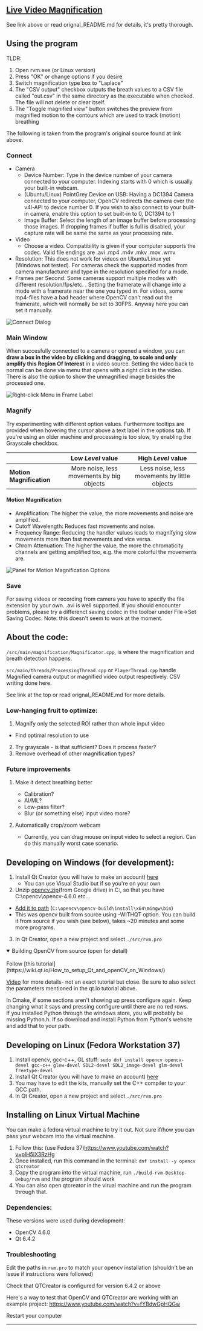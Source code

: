 ## [Live Video Magnification](https://github.com/tschnz/Live-Video-Magnification)
See link above or read orignal_README.md for details, it's pretty thorough.

## Using the program
TLDR:
1. Open rvm.exe (or Linux version)
2. Press "OK" or change options if you desire
3. Switch magnification type box to "Laplace"
4. The "CSV output" checkbox outputs the breath values to a CSV file called "out.csv" in the same directory as the executable when checked. The file will not delete or clear itself.
5. The "Toggle magnified view" button switches the preview from magnified motion to the contours which are used to track (motion) breathing


The following is taken from the program's original source found at link above.
### Connect
- Camera
    - Device Number: Type in the device number of your camera connected to your computer. Indexing starts with 0 which is usually your built-in webcam.
    - (Ubuntu/Linux) PointGrey Device on USB:  Having a DC1394 Camera connected to your computer, OpenCV redirects the camera over the v4l-API to device number 0. If you wish to also connect to your built-in camera, enable this option to set built-in to 0, DC1394 to 1
    - Image Buffer: Select the length of an image buffer before processing those images. If dropping frames if buffer is full is disabled, your capture rate will be same the same as your processing rate.
- Video
    - Choose a video. Compatibility is given if your computer supports the codec. Valid file endings are .avi .mp4 .m4v .mkv .mov .wmv
- Resolution: This does not work for videos on Ubuntu/Linux yet (Windows not tested). For cameras check the supported modes from camera manufacturer and type in the resolution specified for a mode.
- Frames per Second: Some cameras support multiple modes with different resolution/fps/etc. . Setting the framerate will change into a mode with a framerate near the one you typed in. For videos, some mp4-files have a bad header where OpenCV can't read out the framerate, which will normally be set to 30FPS. Anyway here you can set it manually.

![Connect Dialog](pictures/connect_dialog.png)

### Main Window
When succesfully connected to a camera or opened a window, you can **draw a box in the video by clicking and dragging, to scale and only amplify this Region Of Interest** in a video source. Setting the video back to normal can be done via menu that opens with a right click in the video. There is also the option to show the unmagnified image besides the processed one.

![Right-click Menu in Frame Label](pictures/frameLabel_menu.png)

### Magnify
Try experimenting with different option values. Furthermore tooltips are provided when hovering the cursor above a text label in the options tab. If you're using an older machine and processing is too slow, try enabling the Grayscale checkbox.

|                        |  Low *Level* value |  High *Level* value|
| :---------------------- | :-----------------: | :---------------: |
|**Motion Magnification**| More noise, less movements by big objects  |   Less noise, less movements by little objects |

#### Motion Magnification
- Amplification: The higher the value, the more movements and noise are amplified.
- Cutoff Wavelength: Reduces fast movements and noise.
- Frequency Range: Reducing the handler values leads to magnifying slow movements more than fast movements and vice versa.
- Chrom Attenuation: The higher the value, the more the chromaticity channels are getting amplified too, e.g. the more colorful the movements are.

![Panel for Motion Magnification Options](pictures/lmag_options.png)

### Save
For saving videos or recording from camera you have to specify the file extension by your own. .avi is well supported. If you should encounter problems, please try a differenct saving codec in the toolbar under File->Set Saving Codec. Note: this doesn't seem to work at the moment.


## About the code:
`/src/main/magnification/Magnificator.cpp`, is where the magnification and breath detection happens. 

`src/main/threads/ProcessingThread.cpp` or `PlayerThread.cpp` handle Magnified camera output or magnified video output respectively. CSV writing done here.

See link at the top or read orignal_README.md for more details.


### Low-hanging fruit to optimize: 
1. Magnify only the selected ROI rather than whole input video
 - Find optimal resolution to use
2. Try grayscale - is that sufficient? Does it process faster?
3. Remove overhead of other magnification types?


### Future improvements
1. Make it detect breathing better 
 	- Calibration?
	- AI/ML?
	- Low-pass filter?
	- Blur (or something else) input video more?

2. Automatically crop/zoom webcam 
	- Currently, you can drag mouse on input video to select a region. Can do this manually worst case scenario.


## Developing on Windows (for development):
1. Install Qt Creator (you will have to make an account) [here](https://www.qt.io/download-qt-installer-oss) 
   - You can use Visual Studio but if so you're on your own
2. Unzip [opencv.zip](https://drive.google.com/file/d/1sh63BbIwR6FJ2E_qEA8cqg3bwMOptkE1/view?usp=share_link)(from Google drive) in C:\, so that you have C:\opencv\opencv-4.6.0 etc...
  - [Add it to path](https://www.architectryan.com/2018/03/17/add-to-the-path-on-windows-10/) (`C:\opencv\opencv-build\install\x64\mingw\bin`)
  - This was opencv built from source using -WITHQT option. You can build it from source if you wish (see below), takes ~20 minutes and some more programs.
3. In Qt Creator, open a new project and select `./src/rvm.pro`


<details open>
<summary> Building OpenCV from source (open for detail)</summary>
<br>
Follow [this tutorial](https://wiki.qt.io/How_to_setup_Qt_and_openCV_on_Windows/)

[Video](https://www.youtube.com/watch?v=_fqpYLM6SCw) for more details- not an exact tutorial but close. Be sure to also select the parameters mentioned in the qt.io tutorial above. 

In Cmake, if some sections aren't showing up press configure again. Keep changing what it says and pressing configure until there are no red rows.  
If you installed Python through the windows store, you will probably be missing Python.h. If so download and install Python from Python's website and add that to your path.

</details>



## Developing on Linux (Fedora Workstation 37)
1. Install opencv, gcc-c++, GL stuff: `sudo dnf install opencv opencv-devel gcc-c++ glew-devel SDL2-devel SDL2_image-devel glm-devel freetype-devel`
2. Install Qt Creator (you will have to make an account) [here](https://www.qt.io/download-qt-installer-oss) 
3. You may have to edit the kits, manually set the C++ compiler to your GCC path.
4. In Qt Creator, open a new project and select `./src/rvm.pro`

## Installing on Linux Virtual Machine 
You can make a fedora virtual machine to try it out. Not sure if/how you can pass your webcam into the virtual machine.
1. Follow this: (use Fedora 37)https://www.youtube.com/watch?v=plH5iX3RzHg 
2. Once installed, run this command in the terminal: `dnf install -y opencv qtcreator`
3. Copy the program into the virtual machine, run `./build-rvm-Desktop-Debug/rvm` and the program should work
4. You can also open qtcreator in the virual machine and run the program through that.

### Dependencies:
These versions were used during development:
- OpenCV 4.6.0
- Qt 6.4.2


### Troubleshooting
Edit the paths in `rvm.pro` to match your opencv installation (shouldn't be an issue if instructions were followed)

Check that QTCreator is configured for version 6.4.2 or above

Here's a way to test that OpenCV and QTCreator are working with an example project: https://www.youtube.com/watch?v=fYBdwGpHQGw 

Restart your computer



-----------------------

